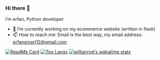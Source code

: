 ### Hi there 👋

I’m erfan, Python developer.

- 🔭 I’m currently working on my ecommerce website (written in flask)
- 📫 How to reach me: Email is the best way, my email address: erfansmart12@gmail.com

[![ReadMe Card](https://github-readme-stats.vercel.app/api?username=erfansaberi&show_icons=true)](https://github.com/erfansaberi)
[![Top Langs](https://github-readme-stats.vercel.app/api/top-langs/?username=erfansaberi)](https://github.com/anuraghazra/erfansaberi)
[![willianrod's wakatime stats](https://github-readme-stats.vercel.app/api/wakatime?username=erfansaberi)](https://github.com/anuraghazra/erfansaberi)
